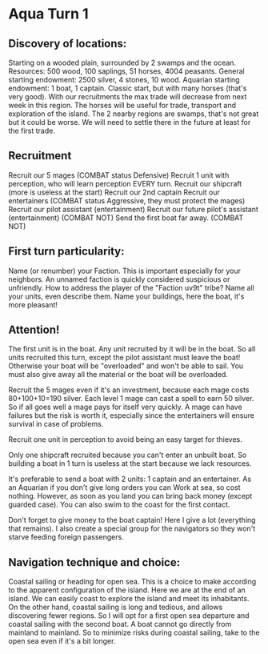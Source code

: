 # Aqua Turn 1

## Discovery of locations:
Starting on a wooded plain, surrounded by 2 swamps and the ocean.
Resources: 500 wood, 100 saplings, 51 horses, 4004 peasants.
General starting endowment: 2500 silver, 4 stones, 10 wood.
Aquarian starting endowment: 1 boat, 1 captain.
Classic start, but with many horses (that's very good).
With our recruitments the max trade will decrease from next week in this region.
The horses will be useful for trade, transport and exploration of the island.
The 2 nearby regions are swamps, that's not great but it could be worse. We will need to settle there in the future at least for the first trade.

## Recruitment
Recruit our 5 mages (COMBAT status Defensive)
Recruit 1 unit with perception, who will learn perception EVERY turn.
Recruit our shipcraft (more is useless at the start)
Recruit our 2nd captain
Recruit our entertainers (COMBAT status Aggressive, they must protect the mages)
Recruit our pilot assistant (entertainment)
Recruit our future pilot's assistant (entertainment) (COMBAT NOT)
Send the first boat far away. (COMBAT NOT)

## First turn particularity:
Name (or renumber) your Faction. This is important especially for your neighbors. An unnamed faction is quickly considered suspicious or unfriendly. How to address the player of the "Faction uv9t" tribe?
Name all your units, even describe them.
Name your buildings, here the boat, it's more pleasant!

## Attention!
The first unit is in the boat. Any unit recruited by it will be in the boat. So all units recruited this turn, except the pilot assistant must leave the boat!
Otherwise your boat will be "overloaded" and won't be able to sail. You must also give away all the material or the boat will be overloaded.

Recruit the 5 mages even if it's an investment, because each mage costs 80+100+10=190 silver. Each level 1 mage can cast a spell to earn 50 silver. So if all goes well a mage pays for itself very quickly. A mage can have failures but the risk is worth it, especially since the entertainers will ensure survival in case of problems.

Recruit one unit in perception to avoid being an easy target for thieves.

Only one shipcraft recruited because you can't enter an unbuilt boat. So building a boat in 1 turn is useless at the start because we lack resources.

It's preferable to send a boat with 2 units: 1 captain and an entertainer. As an Aquarian if you don't give long orders you can Work at sea, so cost nothing. However, as soon as you land you can bring back money (except guarded case). You can also swim to the coast for the first contact.

Don't forget to give money to the boat captain! Here I give a lot (everything that remains).
I also create a special group for the navigators so they won't starve feeding foreign passengers.

## Navigation technique and choice:
Coastal sailing or heading for open sea. This is a choice to make according to the apparent configuration of the island.
Here we are at the end of an island. We can easily coast to explore the island and meet its inhabitants. On the other hand, coastal sailing is long and tedious, and allows discovering fewer regions.
So I will opt for a first open sea departure and coastal sailing with the second boat.
A boat cannot go directly from mainland to mainland. So to minimize risks during coastal sailing, take to the open sea even if it's a bit longer.